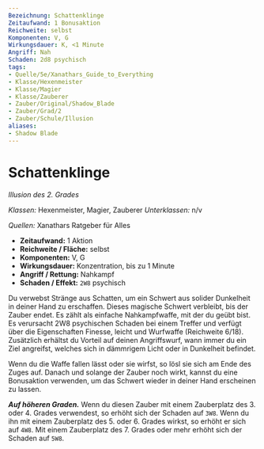 ```yaml
---
Bezeichnung: Schattenklinge
Zeitaufwand: 1 Bonusaktion
Reichweite: selbst
Komponenten: V, G
Wirkungsdauer: K, <1 Minute
Angriff: Nah
Schaden: 2d8 psychisch
tags: 
- Quelle/5e/Xanathars_Guide_to_Everything
- Klasse/Hexenmeister
- Klasse/Magier
- Klasse/Zauberer
- Zauber/Original/Shadow_Blade
- Zauber/Grad/2
- Zauber/Schule/Illusion
aliases: 
- Shadow Blade
---
```

# Schattenklinge
_Illusion des 2. Grades_

_Klassen:_ Hexenmeister, Magier, Zauberer
_Unterklassen:_ n/v

_Quellen:_ Xanathars Ratgeber für Alles

- **Zeitaufwand:** 1 Aktion
- **Reichweite / Fläche:** selbst
- **Komponenten:** V, G
- **Wirkungsdauer:** Konzentration, bis zu 1 Minute
- **Angriff / Rettung:** Nahkampf
- **Schaden / Effekt:**  `2W8` psychisch

Du verwebst Stränge aus Schatten, um ein Schwert aus solider Dunkelheit in deiner Hand zu erschaffen. Dieses magische Schwert verbleibt, bis der Zauber endet. Es zählt als einfache Nahkampfwaffe, mit der du geübt bist. Es verursacht 2W8 psychischen Schaden bei einem Treffer und verfügt über die Eigenschaften Finesse, leicht und Wurfwaffe (Reichweite 6/18). Zusätzlich erhältst du Vorteil auf deinen Angriffswurf, wann immer du ein Ziel angreifst, welches sich in dämmrigem Licht oder in Dunkelheit befindet.

Wenn du die Waffe fallen lässt oder sie wirfst, so lösl sie sich am Ende des Zuges auf. Danach und solange der Zauber noch wirkt, kannst du eine Bonusaktion verwenden, um das Schwert wieder in deiner Hand erscheinen zu lassen.

**_Auf höheren Graden._** Wenn du diesen Zauber mit einem Zauberplatz des 3. oder 4. Grades verwendest, so erhöht sich der Schaden auf `3W8`. Wenn du ihn mit einem Zauberplatz des 5. oder 6. Grades wirkst, so erhöht er sich auf `4W8`. Mit einem Zauberplatz des 7. Grades oder mehr erhöht sich der Schaden auf `5W8`.